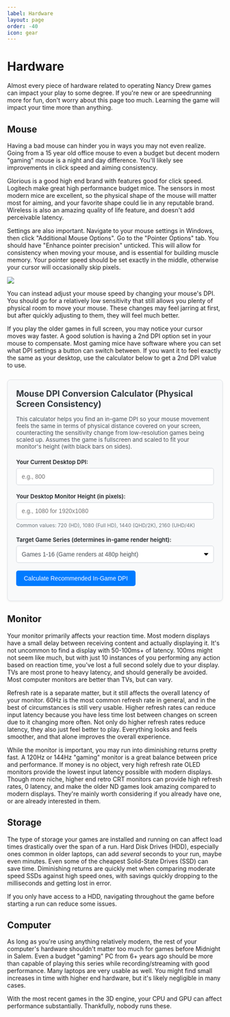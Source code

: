 ```yaml
---
label: Hardware
layout: page
order: -40
icon: gear
---
```


# Hardware

Almost every piece of hardware related to operating Nancy Drew games can impact your play to some degree. If you're new or are speedrunning more for fun, don't worry about this page too much. Learning the game will impact your time more than anything.

## Mouse

Having a bad mouse can hinder you in ways you may not even realize. Going from a 15 year old office mouse to even a budget but decent modern "gaming" mouse is a night and day difference. You'll likely see improvements in click speed and aiming consistency.

Glorious is a good high end brand with features good for click speed. Logitech make great high performance budget mice. The sensors in most modern mice are excellent, so the physical shape of the mouse will matter most for aiming, and your favorite shape could lie in any reputable brand. Wireless is also an amazing quality of life feature, and doesn't add perceivable latency.

Settings are also important. Navigate to your mouse settings in Windows, then click "Additional Mouse Options". Go to the "Pointer Options" tab. You should have "Enhance pointer precision" unticked. This will allow for consistency when moving your mouse, and is essential for building muscle memory. Your pointer speed should be set exactly in the middle, otherwise your cursor will occasionally skip pixels. 

![](/images/hardware/mouseproperties.avif)

You can instead adjust your mouse speed by changing your mouse's DPI. You should go for a relatively low sensitivity that still allows you plenty of physical room to move your mouse. These changes may feel jarring at first, but after quickly adjusting to them, they will feel much better.

If you play the older games in full screen, you may notice your cursor moves way faster. A good solution is having a 2nd DPI option set in your mouse to compensate. Most gaming mice have software where you can set what DPI settings a button can switch between. If you want it to feel exactly the same as your desktop, use the calculator below to get a 2nd DPI value to use.

<style>
    .dpi-calculator-container {
        /* Retype variables with more robust fallbacks */
        background-color: var(--color-background-offset, #f8f9fa); /* Light gray fallback for light mode */
        border: 1px solid var(--color-border, #dee2e6); /* Gray border fallback */
        color: var(--color-text, #212529); /* Default text color fallback (dark) */
        padding: 20px;
        border-radius: 8px;
        margin-top: 25px;
        margin-bottom: 25px;
        box-shadow: 0 2px 4px rgba(0,0,0,0.05);
    }

    .dpi-calculator-container h3 {
        margin-top: 0;
        margin-bottom: 15px;
        color: var(--color-heading, #343a40); /* Darker gray for heading fallback */
        font-size: 1.4em;
    }
    
    .dpi-calculator-container p.description {
        margin-bottom: 20px;
        font-size: 0.95em;
        color: var(--color-text-light, #495057); /* Slightly lighter text for description */
    }

    .dpi-calculator-input-group {
        margin-bottom: 18px;
    }

    .dpi-calculator-input-group label {
        display: block;
        margin-bottom: 6px;
        font-weight: 600;
        color: var(--color-text, #212529); /* Default text color for labels */
        font-size: 0.95em;
    }

    .dpi-calculator-container input[type="number"],
    .dpi-calculator-container select {
        width: 100%;
        padding: 10px 12px;
        border: 1px solid var(--color-input-border, #ced4da); /* Input border fallback */
        border-radius: 5px;
        box-sizing: border-box;
        font-size: 1em;
        background-color: var(--color-input-background, #ffffff); /* White background for inputs */
        color: var(--color-input-text, #495057); /* Text color for inputs */
        min-height: 40px; /* Ensure select is tall enough */
    }
    
    /* Specific styling for select to try and improve readability */
    .dpi-calculator-container select {
        appearance: none; /* Remove default OS styling to have more control */
        -webkit-appearance: none;
        -moz-appearance: none;
        background-image: url('data:image/svg+xml;charset=US-ASCII,%3Csvg%20xmlns%3D%22http%3A%2F%2Fwww.w3.org%2F2000%2Fsvg%22%20width%3D%22292.4%22%20height%3D%22292.4%22%3E%3Cpath%20fill%3D%22%23007 категории%22%20d%3D%22M287%2069.4a17.6%2017.6%200%200%200-13-5.4H18.4c-5%200-9.3%201.8-12.9%205.4A17.6%2017.6%200%200%200%200%2082.2c0%205%201.8%209.3%205.4%2012.9l128%20127.9c3.6%203.6%207.8%205.4%2012.8%205.4s9.2-1.8%2012.8-5.4L287%2095c3.5-3.5%205.4-7.8%205.4-12.8%200-5-1.9-9.2-5.5-12.8z%22%2F%3E%3C%2Fsvg%3E');
        background-repeat: no-repeat;
        background-position: right 12px center;
        background-size: 10px;
        padding-right: 30px; /* Make space for the custom arrow */
    }


    .dpi-calculator-container input[type="number"]:focus,
    .dpi-calculator-container select:focus {
        border-color: var(--color-primary, #007bff); /* Primary color for focus border */
        outline: none;
        box-shadow: 0 0 0 0.15rem var(--color-primary-shadow, rgba(0,123,255,.25)); /* Focus shadow */
    }

    .dpi-calculator-input-group small {
        display: block;
        margin-top: 6px;
        color: var(--color-text-lighter, #6c757d); /* Lighter text for small hints */
        font-size: 0.85em;
    }

    .dpi-calculator-container button {
        background-color: var(--color-primary, #007bff); /* Primary button color */
        color: var(--color-primary-text, white); /* Text on primary button */
        padding: 10px 18px;
        border: none;
        border-radius: 5px;
        cursor: pointer;
        font-size: 1em;
        font-weight: 500;
        transition: background-color 0.2s ease-in-out, box-shadow 0.2s ease-in-out;
        display: inline-block;
        text-align: center;
    }

    .dpi-calculator-container button:hover {
        background-color: var(--color-primary-hover, #0056b3); /* Darker primary on hover */
        box-shadow: 0 2px 5px rgba(0,0,0,0.1);
    }

    .dpi-calculator-result {
        margin-top: 20px;
        padding: 15px;
        background-color: var(--color-success-background, #d1e7dd); /* Success background */
        border: 1px solid var(--color-success-border, #badbcc);   /* Success border */
        border-left: 5px solid var(--color-success, #198754);      /* Success left accent */
        color: var(--color-success-text, #0a3622);                /* Success text */
        border-radius: 5px;
    }

    .dpi-calculator-result h4 {
        margin-top: 0;
        margin-bottom: 8px;
        font-size: 1.1em;
        color: var(--color-success-heading, #0a3622); /* Darker success text for heading */
    }

    .dpi-calculator-result strong {
        font-size: 1.8em;
        color: var(--color-success, #198754); /* Make the number stand out with success color */
    }
    
    .dpi-calculator-result small {
        display: block;
        margin-top: 8px;
        font-size: 0.9em;
    }

    .dpi-calculator-error {
        margin-top: 15px;
        padding: 12px;
        background-color: var(--color-danger-background, #f8d7da); /* Danger background */
        border: 1px solid var(--color-danger-border, #f5c2c7);    /* Danger border */
        border-left: 5px solid var(--color-danger, #dc3545);       /* Danger left accent */
        color: var(--color-danger-text, #58151c);                 /* Danger text */
        border-radius: 5px;
        font-size: 0.95em;
    }
</style>

<div class="dpi-calculator-container">
    <h3>Mouse DPI Conversion Calculator (Physical Screen Consistency)</h3>
    <p class="description">
        This calculator helps you find an in-game DPI so your mouse movement feels the same in terms of physical distance covered on your screen,
        counteracting the sensitivity change from low-resolution games being scaled up. Assumes the game is fullscreen and scaled to fit your monitor's height (with black bars on sides).
    </p>

<div class="dpi-calculator-input-group">
    <label for="ndCurrentDpiV2">Your Current Desktop DPI:</label>
    <input type="number" id="ndCurrentDpiV2" name="ndCurrentDpiV2" placeholder="e.g., 800" min="50" step="50">
</div>

<div class="dpi-calculator-input-group">
    <label for="ndMonitorVertRes">Your Desktop Monitor Height (in pixels):</label>
    <input type="number" id="ndMonitorVertRes" name="ndMonitorVertRes" placeholder="e.g., 1080 for 1920x1080">
    <small>Common values: 720 (HD), 1080 (Full HD), 1440 (QHD/2K), 2160 (UHD/4K)</small>
</div>

<div class="dpi-calculator-input-group">
    <label for="ndGameSeriesV2">Target Game Series (determines in-game render height):</label>
    <select id="ndGameSeriesV2" name="ndGameSeriesV2">
        <option value="480">Games 1-16 (Game renders at 480p height)</option>
        <option value="600">Games 17-24 (Game renders at 600p height)</option>
    </select>
</div>

<button id="ndCalculateDpiBtnV2">Calculate Recommended In-Game DPI</button>

<div id="ndDpiResultV2" class="dpi-calculator-result" style="display:none;">
    <h4>Recommended In-Game DPI:</h4>
    <p><strong id="ndCalculatedDpiValueV2"></strong></p>
    <small>Set your mouse to the closest DPI value your mouse software allows.</small>
</div>
<div id="ndDpiErrorV2" class="dpi-calculator-error" style="display:none;"></div>
</div>

<script>
    document.addEventListener('DOMContentLoaded', function() {
    const calculateBtn = document.getElementById('ndCalculateDpiBtnV2');
    
    if (!calculateBtn) {
        console.error('Calculate button not found!');
        return;
    }
    
    calculateBtn.addEventListener('click', function(e) {
        e.preventDefault();
        
        const currentDpiEl = document.getElementById('ndCurrentDpiV2');
        const monitorVertResEl = document.getElementById('ndMonitorVertRes');
        const gameSeriesEl = document.getElementById('ndGameSeriesV2');
        const resultDiv = document.getElementById('ndDpiResultV2');
        const calculatedDpiValueEl = document.getElementById('ndCalculatedDpiValueV2');
        const errorDiv = document.getElementById('ndDpiErrorV2');
        
        // Clear previous results
        resultDiv.style.display = 'none';
        errorDiv.style.display = 'none';
        errorDiv.textContent = '';
        
        // Get and validate inputs
        const currentDpi = parseFloat(currentDpiEl.value);
        const monitorHeight = parseFloat(monitorVertResEl.value);
        const gameRenderHeight = parseFloat(gameSeriesEl.value);
        
        if (isNaN(currentDpi) || currentDpi <= 0) {
            errorDiv.textContent = 'Please enter a valid current DPI.';
            errorDiv.style.display = 'block';
            return;
        }
        
        if (isNaN(monitorHeight) || monitorHeight <= 0) {
            errorDiv.textContent = 'Please enter a valid monitor height.';
            errorDiv.style.display = 'block';
            return;
        }
        
        // Calculate and display result
        const scalingFactor = monitorHeight / gameRenderHeight;
        const newDpi = currentDpi / scalingFactor;
        
        calculatedDpiValueEl.textContent = Math.round(newDpi);
        resultDiv.style.display = 'block';
    });
});
</script>

<script>
alert("If you see this, JavaScript works!");
console.log("JavaScript test successful");
</script>

## Monitor

Your monitor primarily affects your reaction time. Most modern displays have a small delay between receiving content and actually displaying it. It's not uncommon to find a display with 50-100ms+ of latency. 100ms might not seem like much, but with just 10 instances of you performing any action based on reaction time, you've lost a full second solely due to your display. TVs are most prone to heavy latency, and should generally be avoided. Most computer monitors are better than TVs, but can vary.

Refresh rate is a separate matter, but it still affects the overall latency of your monitor. 60Hz is the most common refresh rate in general, and in the best of circumstances is still very usable. Higher refresh rates can reduce input latency because you have less time lost between changes on screen due to it changing more often. Not only do higher refresh rates reduce latency, they also just feel better to play. Everything looks and feels smoother, and that alone improves the overall experience.

While the monitor is important, you may run into diminishing returns pretty fast. A 120Hz or 144Hz "gaming" monitor is a great balance between price and performance. If money is no object, very high refresh rate OLED monitors provide the lowest input latency possible with modern displays. Though more niche, higher end retro CRT monitors can provide high refresh rates, 0 latency, and make the older ND games look amazing compared to modern displays. They're mainly worth considering if you already have one, or are already interested in them.

## Storage

The type of storage your games are installed and running on can affect load times drastically over the span of a run. Hard Disk Drives (HDD), especially ones common in older laptops, can add *several* seconds to your run, maybe even minutes. Even some of the cheapest Solid-State Drives (SSD) can save time. Diminishing returns are quickly met when comparing moderate speed SSDs against high speed ones, with savings quickly dropping to the milliseconds and getting lost in error. 

If you only have access to a HDD, navigating throughout the game before starting a run can reduce some issues.

## Computer

As long as you're using anything relatively modern, the rest of your computer's hardware shouldn't matter too much for games before Midnight in Salem. Even a budget "gaming" PC from 6+ years ago should be more than capable of playing this series while recording/streaming with good performance. Many laptops are very usable as well. You might find small increases in time with higher end hardware, but it's likely negligible in many cases.

With the most recent games in the 3D engine, your CPU and GPU can affect performance substantially. Thankfully, nobody runs these.
